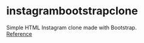 # instagrambootstrapclone
Simple HTML Instagram clone made with Bootstrap. <br>
[Reference](https://github.com/Kodluyoruz/taskforce/tree/main/bootstrap/odev2)
